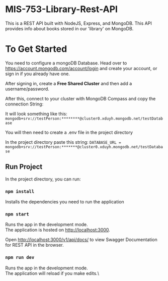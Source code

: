 # MIS-753-Library-Rest-API

This is a REST API built with NodeJS, Express, and MongoDB. This API provides info about books stored in our 'library' on MongoDB.

# To Get Started

You need to configure a mongoDB Database. Head over to https://account.mongodb.com/account/login and create your account, or sign in if you already have one.

After signing in, create a <b>Free Shared Cluster</b> and then add a username/password.

After this, connect to your cluster with MongoDB Compass and copy the connection String:

It will look something like this:
`mongodb+srv://testPerson:********@cluster0.xduyh.mongodb.net/testDatabase`

You will then need to create a .env file in the project directory

In the project directory paste this string:
`DATABASE_URL = mongodb+srv://testPerson:*******@cluster0.xduyh.mongodb.net/testDatabase`

## Run Project

In the project directory, you can run: 

### `npm install`

Installs the dependencies you need to run the application



### `npm start`

Runs the app in the development mode.\
The application is hosted on [http://localhost:3000](http://localhost:3000).

Open [http://localhost:3000/v1/api/docs/](http://localhost:3000/v1/api/docs/) to view Swagger Documentation for REST API in the browser.


### `npm run dev`

Runs the app in the development mode.\
The application will reload if you make edits.\
